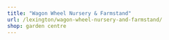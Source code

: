 ```yaml
---
title: "Wagon Wheel Nursery & Farmstand"
url: /lexington/wagon-wheel-nursery-and-farmstand/
shop: garden centre
---
```

